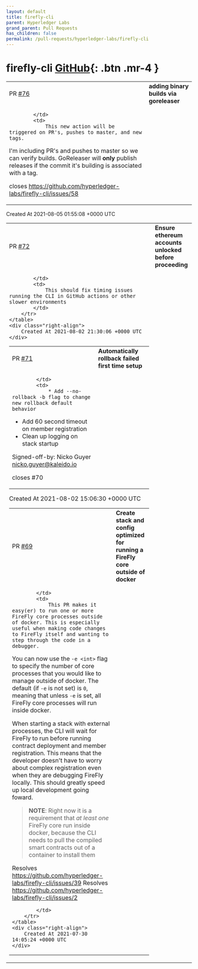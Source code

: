 ```yaml
---
layout: default
title: firefly-cli
parent: Hyperledger Labs
grand_parent: Pull Requests
has_children: false
permalink: /pull-requests/hyperledger-labs/firefly-cli
---
```


# firefly-cli <span class="fs-3 right-align">[GitHub](https://github.com/hyperledger-labs/firefly-cli){: .btn .mr-4 }</span>


<div>
    <table>
        <tr>
            <td>
                PR <a href="https://github.com/hyperledger-labs/firefly-cli/pull/76" class=".btn">#76</a>
            </td>
            <td>
                <b>
                    adding binary builds via goreleaser
                </b>
            </td>
        </tr>
        <tr>
            <td>
                
            </td>
            <td>
                This new action will be triggered on PR's, pushes to master, and new tags.

I'm including PR's and pushes to master so we can verify builds. GoReleaser will **only** publish releases if the commit it's building is associated with a tag.

closes https://github.com/hyperledger-labs/firefly-cli/issues/58
            </td>
        </tr>
    </table>
    <div class="right-align">
        Created At 2021-08-05 01:55:08 +0000 UTC
    </div>
</div>

<div>
    <table>
        <tr>
            <td>
                PR <a href="https://github.com/hyperledger-labs/firefly-cli/pull/72" class=".btn">#72</a>
            </td>
            <td>
                <b>
                    Ensure ethereum accounts unlocked before proceeding
                </b>
            </td>
        </tr>
        <tr>
            <td>
                
            </td>
            <td>
                This should fix timing issues running the CLI in GitHub actions or other slower environments
            </td>
        </tr>
    </table>
    <div class="right-align">
        Created At 2021-08-02 21:30:06 +0000 UTC
    </div>
</div>

<div>
    <table>
        <tr>
            <td>
                PR <a href="https://github.com/hyperledger-labs/firefly-cli/pull/71" class=".btn">#71</a>
            </td>
            <td>
                <b>
                    Automatically rollback failed first time setup
                </b>
            </td>
        </tr>
        <tr>
            <td>
                
            </td>
            <td>
                * Add --no-rollback -b flag to change new rollback default behavior
* Add 60 second timeout on member registration
* Clean up logging on stack startup

Signed-off-by: Nicko Guyer <nicko.guyer@kaleido.io>

closes #70 
            </td>
        </tr>
    </table>
    <div class="right-align">
        Created At 2021-08-02 15:06:30 +0000 UTC
    </div>
</div>

<div>
    <table>
        <tr>
            <td>
                PR <a href="https://github.com/hyperledger-labs/firefly-cli/pull/69" class=".btn">#69</a>
            </td>
            <td>
                <b>
                    Create stack and config optimized for running a FireFly core outside of docker
                </b>
            </td>
        </tr>
        <tr>
            <td>
                
            </td>
            <td>
                This PR makes it easy(er) to run one or more FireFly core processes outside of docker. This is especially useful when making code changes to FireFly itself and wanting to step through the code in a debugger.

You can now use the `-e <int>` flag to specify the number of core processes that you would like to manage outside of docker. The default (if `-e` is not set) is `0`, meaning that unless `-e` is set, all FireFly core processes will run inside docker.

When starting a stack with external processes, the CLI will wait for FireFly to run before running contract deployment and member registration. This means that the developer doesn't have to worry about complex registration even when they are debugging FireFly locally. This should greatly speed up local development going foward.

> **NOTE**: Right now it is a requirement that _at least one_ FireFly core run inside docker, because the CLI needs to pull the compiled smart contracts out of a container to install them

Resolves https://github.com/hyperledger-labs/firefly-cli/issues/39
Resolves https://github.com/hyperledger-labs/firefly-cli/issues/2

            </td>
        </tr>
    </table>
    <div class="right-align">
        Created At 2021-07-30 14:05:24 +0000 UTC
    </div>
</div>

